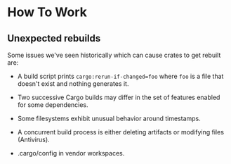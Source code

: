 # How To Work

## Unexpected rebuilds
Some issues we've seen historically which can cause crates to get rebuilt are:

* A build script prints `cargo:rerun-if-changed=foo` where `foo` is a file that
  doesn't exist and nothing generates it.

* Two successive Cargo builds may differ in the set of features enabled for some
  dependencies.

* Some filesystems exhibit unusual behavior around timestamps.

* A concurrent build process is either deleting artifacts or modifying files (Antivirus).

* .cargo/config in vendor workspaces.